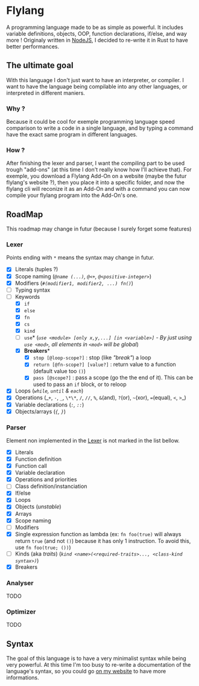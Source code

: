 # Flylang

A programming language made to be as simple as powerful.
It includes variable definitions, objects, OOP, function declarations, if/else, and way more !
Originaly written in [NodeJS](https://github.com/Flymeth/flylang-src), I decided to re-write it in Rust to have better performances.

## The ultimate goal

With this language I don't just want to have an interpreter, or compiler. I want to have the language being compilable into any other languages, or interpreted in different maniers.

### Why ?

Because it could be cool for exemple programming language speed comparison to write a code in a single language, and by typing a command have the exact same program in different languages.

### How ?

After finishing the lexer and parser, I want the compiling part to be used trough "add-ons" (at this time I don't really know how I'll achieve that).
For exemple, you download a Flylang Add-On on a website (maybe the futur flylang's website ?), then you place it into a specific folder, and now the flylang cli will reconize it as an Add-On and with a command you can now compile your flylang program into the Add-On's one.

## RoadMap

This roadmap may change in futur (because I surely forget some features)

### Lexer

Points ending with `*` means the syntax may change in futur.

- [x] Literals (tuples ?)
- [x] Scope naming (_`@name (...)`, `@<+`, `@<positive-integer>`_)
- [x] Modifiers (_`#(modifier1, modifier2, ...) fn()`_)
- [ ] Typing syntax
- [ ] Keywords
  - [x] `if`
  - [x] `else`
  - [x] `fn`
  - [x] `cs`
  - [x] `kind`
  - [ ] `use`\* (_`use <module> [only x,y,...] [in <variable>]` - By just using `use <mod>`, all elements in `<mod>` will be global_)
  - [x] **Breakers**\*
    - [x] `stop [@loop-scope?]` : stop (like _"break"_) a loop
    - [x] `return [@fn-scope?] [value?]` : return value to a function (default value too `()`)
    - [x] `pass [@scope?]` : pass a scope (go the the end of it). This can be used to pass an `if` block, or to reloop
- [x] Loops (_`while`, `until` & `each`_)
- [x] Operations (_`+`, `-`, `_`, `\*\*`, `/`, `//`, `%`, `&`(and), `?`(or), `~`(xor), `=`(equal), `<`, `>`\_)
- [x] Variable declarations (_`:`, `::`_)
- [x] Objects/arrays (_`{`, `}`_)

### Parser

Element non implemented in the [Lexer](#lexer) is not marked in the list bellow.

- [x] Literals
- [x] Function definition
- [x] Function call
- [x] Variable declaration
- [x] Operations and priorities
- [ ] Class definition/instanciation
- [x] If/else
- [x] Loops
- [x] Objects (_unstable_)
- [x] Arrays
- [x] Scope naming
- [ ] Modifiers
- [x] Single expression function as lambda (ex: `fn foo(true)` will always return `true` (and not `()`) because it has only 1 instruction. To avoid this, use `fn foo(true; ())`)
- [ ] Kinds (aka _traits_) (_`kind <name>(<required-traits>..., <class-kind syntax>)`_)
- [x] Breakers

### Analyser

TODO

### Optimizer

TODO

## Syntax

The goal of this language is to have a very minimalist syntax while being very powerful.
At this time I'm too busy to re-write a documentation of the language's syntax, so you could go [on my website](https://johan-janin.com/portfolio?open=flylang) to have more informations.
